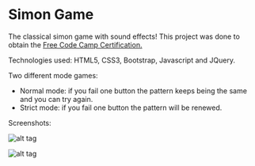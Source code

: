 # Simon Game
The classical simon game with sound effects! This project was done to obtain the [Free Code Camp Certification.](https://www.freecodecamp.com/jaxalbert/front-end-certification) 

Technologies used: HTML5, CSS3, Bootstrap, Javascript and JQuery. 


Two different mode games:
- Normal mode: if you fail one button the pattern keeps being the same and you can try again. 
- Strict mode: if you fail one button the pattern will be renewed. 

Screenshots:

![alt tag](http://i.imgur.com/wB3jhwB.gif)


![alt tag](http://i.imgur.com/g7QyNJP.gif)
